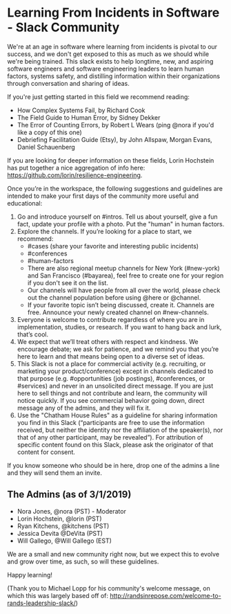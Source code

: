 # Learning From Incidents in Software - Slack Community

We're at an age in software where learning from incidents is pivotal to our success, and we don't get exposed to this as much as we should while we're being trained. This slack exists to help longtime, new, and aspiring software engineers and software engineering leaders to learn human factors, systems safety, and distilling information within their organizations through conversation and sharing of ideas.

If you're just getting started in this field we recommend reading: 
* How Complex Systems Fail, by Richard Cook
* The Field Guide to Human Error, by Sidney Dekker 
* The Error of Counting Errors, by Robert L Wears (ping @nora if you'd like a copy of this one)
* Debriefing Facilitation Guide (Etsy), by John Allspaw, Morgan Evans, Daniel Schauenberg

If you are looking for deeper information on these fields, Lorin Hochstein has put together a nice aggregation of info here: https://github.com/lorin/resilience-engineering. 

Once you’re in the workspace, the following suggestions and guidelines are intended to make your first days of the community more useful and educational:

1. Go and introduce yourself on #intros. Tell us about yourself, give a fun fact, update your profile with a photo. Put the "human" in human factors.
2. Explore the channels. If you’re looking for a place to start, we recommend:
   * #cases (share your favorite and interesting public incidents)
   * #conferences
   * #human-factors
   * There are also regional meetup channels for New York (#new-york) and San Francisco (#bayarea), feel free to create one for your region if you don't see it on the list.
   * Our channels will have people from all over the world, please check out the channel population before using @here or @channel.
   * If your favorite topic isn’t being discussed, create it. Channels are free. Announce your newly created channel on #new-channels.
3. Everyone is welcome to contribute regardless of where you are in implementation, studies, or research. If you want to hang back and lurk, that’s cool.
4. We expect that we’ll treat others with respect and kindness. We encourage debate; we ask for patience, and we remind you that you’re here to learn and that means being open to a diverse set of ideas.
5. This Slack is not a place for commercial activity (e.g. recruiting, or marketing your product/conference) except in channels dedicated to that purpose (e.g. #opportunities (job postings), #conferences, or #services) and never in an unsolicited direct message. If you are just here to sell things and not contribute and learn, the community will notice quickly. If you see commercial behavior going down, direct message any of the admins, and they will fix it.
6. Use the "Chatham House Rules" as a guideline for sharing information you find in this Slack (“participants are free to use the information received, but neither the identity nor the affiliation of the speaker(s), nor that of any other participant, may be revealed”). For attribution of specific content found on this Slack, please ask the originator of that content for consent.

If you know someone who should be in here, drop one of the admins a line and they will send them an invite.

## The Admins (as of 3/1/2019)
* Nora Jones, @nora (PST) - Moderator
* Lorin Hochstein, @lorin (PST)
* Ryan Kitchens, @kitchens (PST)
* Jessica Devita @DeVita (PST) 
* Will Gallego, @Will Gallego (EST)

We are a small and new community right now, but we expect this to evolve and grow over time, as such, so will these guidelines.

Happy learning!

(Thank you to Michael Lopp for his community's welcome message, on which this was largely based off of: http://randsinrepose.com/welcome-to-rands-leadership-slack/)
